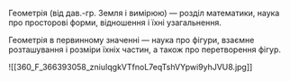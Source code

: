 Геометрія (від дав.-гр. Земля і вимірюю) — розділ математики, наука про просторові форми, відношення і їхні узагальнення. 

Геометрія в первинному значенні — наука про фігури, взаємне розташування і розміри їхніх частин, а також про перетворення фігур.

![[360_F_366393058_zniuIqgkVTfnoL7eqTshVYpwi9yhJVU8.jpg]]